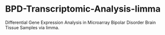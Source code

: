 # BPD-Transcriptomic-Analysis-limma
Differential Gene Expression Analysis in Microarray Bipolar Disorder Brain Tissue Samples via limma.

